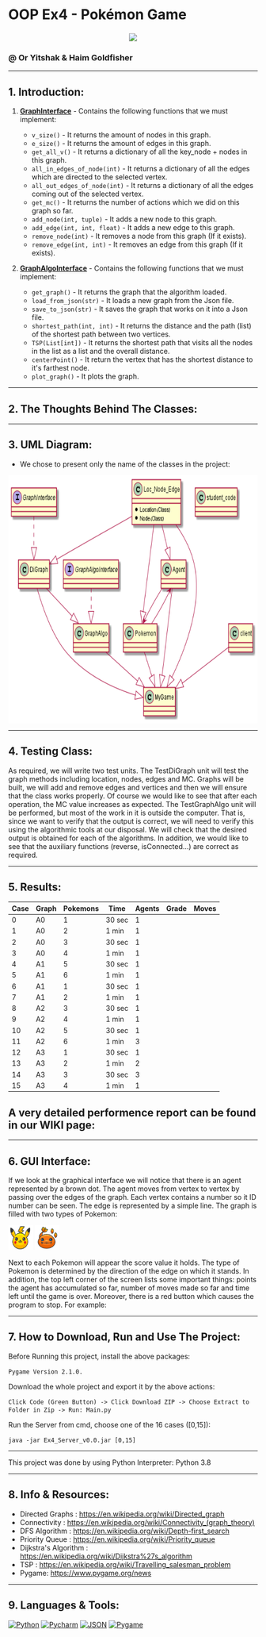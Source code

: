# OOP Ex4 - Pokémon Game

<p align="center">
<img align="center" src="https://www.pocketmonsters.co.il/wp-content/uploads/2019/04/fd18c6d26d4d9d26a0bd9d1a2fb2bd04.png" height=300 />
</p>

### @ Or Yitshak & Haim Goldfisher
---------
## 1. Introduction:

1. <ins>**GraphInterface**</ins> - Contains the following functions that we must implement:
    * `v_size()` - It returns the amount of nodes in this graph.
    * `e_size()` - It returns the amount of edges in this graph. 
    * `get_all_v()` - It returns a dictionary of all the key_node + nodes in this graph.
    * `all_in_edges_of_node(int)` - It returns a dictionary of all the edges which are directed to the selected vertex.
    * `all_out_edges_of_node(int)` - It returns a dictionary of all the edges coming out of the selected vertex.
    * `get_mc()` - It returns the number of actions which we did on this graph so far.
    * `add_node(int, tuple)` - It adds a new node to this graph.
    * `add_edge(int, int, float)` - It adds a new edge to this graph.
    * `remove_node(int)` - It removes a node from this graph (If it exists).
    * `remove_edge(int, int)` - It removes an edge from this graph (If it exists).
    
2. <ins>**GraphAlgoInterface**</ins> - Contains the following functions that we must implement:
    * `get_graph()` - It returns the graph that the algorithm loaded.
    * `load_from_json(str)` - It loads a new graph from the Json file.
    * `save_to_json(str)` - It saves the graph that works on it into a Json file.
    * `shortest_path(int, int)` - It returns the distance and the path (list) of the shortest path between two vertices.
    *  `TSP(List[int])` - It returns the shortest path that visits all the nodes in the list as a list and the overall distance.
    *  `centerPoint()` - It return the vertex that has the shortest distance to it's farthest node.
    *  `plot_graph()` - It plots the graph. 

---------
## 2. The Thoughts Behind The Classes:

---------
## 3. UML Diagram:

* We chose to present only the name of the classes in the project:

 <p align="center">
<img align="center" src="https://github.com/haimgoldfisher/OOP_Ex4/blob/master/diagram.png?raw=true" height=500 weight=1000/>
</p>
  
  
---------
## 4. Testing Class:

As required, we will write two test units. The TestDiGraph unit will test the graph methods including location, nodes, edges and MC. Graphs will be built, we will add and remove edges and vertices and then we will ensure that the class works properly. Of course we would like to see that after each operation, the MC value increases as expected. The TestGraphAlgo unit will be performed, but most of the work in it is outside the computer. That is, since we want to verify that the output is correct, we will need to verify this using the algorithmic tools at our disposal. We will check that the desired output is obtained for each of the algorithms. In addition, we would like to see that the auxiliary functions (reverse, isConnected...) are correct as required.

---------
## 5. Results:

| **Case**   | **Graph**   | **Pokemons** | **Time**   | **Agents**  | **Grade**   | **Moves**  |
|------------|-------------|--------------|------------|-------------|-------------|------------|
| 0          | A0          |  1           |  30 sec    |  1          |             |            |
| 1          | A0          |  2           |  1 min     |  1          |             |            |
| 2          | A0          |  3           |  30 sec    |  1          |             |            |
| 3          | A0          |  4           |  1 min     |  1          |             |            |
| 4          | A1          |  5           |  30 sec    |  1          |             |            |
| 5          | A1          |  6           |  1 min     |  1          |             |            |
| 6          | A1          |  1           |  30 sec    |  1          |             |            |
| 7          | A1          |  2           |  1 min     |  1          |             |            |
| 8          | A2          |  3           |  30 sec    |  1          |             |            |
| 9          | A2          |  4           |  1 min     |  1          |             |            |
| 10         | A2          |  5           |  30 sec    |  1          |             |            |
| 11         | A2          |  6           |  1 min     |  3          |             |            |
| 12         | A3          |  1           |  30 sec    |  1          |             |            |
| 13         | A3          |  2           |  1 min     |  2          |             |            |
| 14         | A3          |  3           |  30 sec    |  3          |             |            |
| 15         | A3          |  4           |  1 min     |  1          |             |            |


## A very detailed performence report can be found in our WIKI page: 

---------
## 6. GUI Interface:

If we look at the graphical interface we will notice that there is an agent represented by a brown dot. The agent moves from vertex to vertex by passing over the edges of the graph. Each vertex contains a number so it ID number can be seen. The edge is represented by a simple line. The graph is filled with two types of Pokemon:

<code><img height="50" width="50" src="https://github.com/haimgoldfisher/OOP_Ex4/blob/master/client_python/pokemon1.jpg?raw=true" title="Pikachu" /></code>
<code><img height="50" width="50" src="https://github.com/haimgoldfisher/OOP_Ex4/blob/master/client_python/pokemon2.jpg?raw=true" title="Charmander"/></code> 

Next to each Pokemon will appear the score value it holds. The type of Pokemon is determined by the direction of the edge on which it stands. In addition, the top left corner of the screen lists some important things: points the agent has accumulated so far, number of moves made so far and time left until the game is over. Moreover, there is a red button which causes the program to stop. For example:

---------
## 7. How to Download, Run and Use The Project:

Before Running this project, install the above packages:
```
Pygame Version 2.1.0.
```

Download the whole project and export it by the above actions:
```
Click Code (Green Button) -> Click Download ZIP -> Choose Extract to Folder in Zip -> Run: Main.py
```

Run the Server from cmd, choose one of the 16 cases ([0,15]):
```
java -jar Ex4_Server_v0.0.jar [0,15]
```
---------

This project was done by using Python Interpreter: Python 3.8

---------
## 8. Info & Resources:

- Directed Graphs : https://en.wikipedia.org/wiki/Directed_graph
- Connectivity : https://en.wikipedia.org/wiki/Connectivity_(graph_theory)
- DFS Algorithm : https://en.wikipedia.org/wiki/Depth-first_search
- Priority Queue : https://en.wikipedia.org/wiki/Priority_queue
- Dijkstra's Algorithm : https://en.wikipedia.org/wiki/Dijkstra%27s_algorithm
- TSP : https://en.wikipedia.org/wiki/Travelling_salesman_problem
- Pygame: https://www.pygame.org/news

---------
## 9. Languages & Tools: 

<p align="left">
<a href="https://www.python.org/" title="Python"> <img src="https://upload.wikimedia.org/wikipedia/commons/thumb/0/0a/Python.svg/2048px-Python.svg.png" alt="Python" width="40" height="40"/></a>
<a href="https://www.jetbrains.com/pycharm/" title="Pycharm"> <img src="https://upload.wikimedia.org/wikipedia/commons/thumb/1/1d/PyCharm_Icon.svg/1024px-PyCharm_Icon.svg.png" alt="Pycharm" width="40" height="40"/></a>  
<a href="https://www.json.org/json-en.html" title="JSON"> <img src="https://upload.wikimedia.org/wikipedia/commons/thumb/c/c9/JSON_vector_logo.svg/2048px-JSON_vector_logo.svg.png" alt="JSON" width="40" height="40"/></a> 
  <a href="https://www.pygame.org/news" title="Pygame"> <img src="https://www.pygame.org/ftp/pygame-head-party.png" alt="Pygame" width="40" height="40"/></a> 
 

